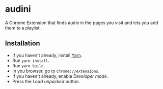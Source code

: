 # audini
A Chrome Extension that finds audio in the pages you visit and lets you add them to a playlist.
## Installation
- If you haven't already, install [Yarn](https://yarnpkg.com/getting-started/install).
- Run `yarn install`.
- Run `yarn build`.
- In you browser, go to `chrome://extensions`.
- If you haven't already, enable _Developer mode_.
- Press the _Load unpacked_ button.
